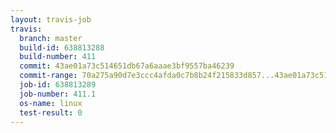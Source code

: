 ```yaml
---
layout: travis-job
travis:
  branch: master
  build-id: 638813288
  build-number: 411
  commit: 43ae01a73c514651db67a6aaae3bf9557ba46239
  commit-range: 70a275a90d7e3ccc4afda0c7b8b24f215833d857...43ae01a73c514651db67a6aaae3bf9557ba46239
  job-id: 638813289
  job-number: 411.1
  os-name: linux
  test-result: 0
---
```

